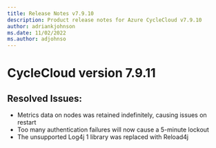 ```yaml
---
title: Release Notes v7.9.10
description: Product release notes for Azure CycleCloud v7.9.10
author: adriankjohnson
ms.date: 11/02/2022
ms.author: adjohnso
---
```


# CycleCloud version 7.9.11

## Resolved Issues:
* Metrics data on nodes was retained indefinitely, causing issues on restart
* Too many authentication failures will now cause a 5-minute lockout
* The unsupported Log4j 1 library was replaced with Reload4j
